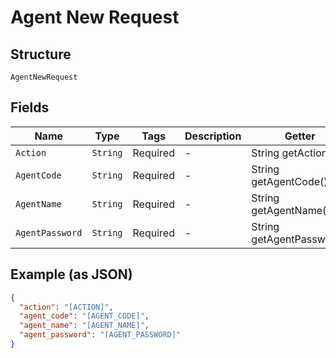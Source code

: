 
# Agent New Request

## Structure

`AgentNewRequest`

## Fields

| Name | Type | Tags | Description | Getter | Setter |
|  --- | --- | --- | --- | --- | --- |
| `Action` | `String` | Required | - | String getAction() | setAction(String action) |
| `AgentCode` | `String` | Required | - | String getAgentCode() | setAgentCode(String agentCode) |
| `AgentName` | `String` | Required | - | String getAgentName() | setAgentName(String agentName) |
| `AgentPassword` | `String` | Required | - | String getAgentPassword() | setAgentPassword(String agentPassword) |

## Example (as JSON)

```json
{
  "action": "[ACTION]",
  "agent_code": "[AGENT_CODE]",
  "agent_name": "[AGENT_NAME]",
  "agent_password": "[AGENT_PASSWORD]"
}
```

